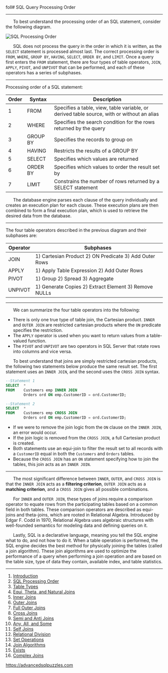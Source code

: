 foll# SQL Query Processing Order

---------------------------------------------------------

&nbsp;&nbsp;&nbsp;&nbsp;&nbsp;&nbsp;To best understand the processing order of an SQL statement, consider the following diagram.     


![SQL Processing Order](/Database%20Tips%20and%20Tricks/Advanced%20SQL%20Joins/images/SQLQueryProcessingOrderPage.png)


&nbsp;&nbsp;&nbsp;&nbsp;&nbsp;&nbsp;SQL does not process the query in the order in which it is written, as the `SELECT` statement is processed almost last.  The correct processing order is `FROM`, `WHERE`, `GROUP BY`, `HAVING`, `SELECT`, `ORDER BY`, and `LIMIT`.  Once a query first enters the `FROM` statement, there are four types of table operators, `JOIN`, `APPLY`, `PIVOT`, and `UNPIVOT` that can be performed, and each of these operators has a series of subphases.

---------------------------------------------------------

Processing order of a SQL statement:

| Order |   Syntax |                                         Description                                        |
|-------|----------|--------------------------------------------------------------------------------------------|
| 1     | FROM     | Specifies a table, view, table variable, or derived table source, with or without an alias |
| 2     | WHERE    | Specifies the search condition for the rows returned by the query                          |
| 3     | GROUP BY | Specifies the records to group on                                                          |
| 4     | HAVING   | Restricts the results of a GROUP BY                                                        |
| 5     | SELECT   | Specifies which values are returned                                                        |
| 6     | ORDER BY | Specifies which values to order the result set by                                          |
| 7     | LIMIT    | Constrains the number of rows returned by a SELECT statement                               |

&nbsp;&nbsp;&nbsp;&nbsp;&nbsp;&nbsp;The database engine parses each clause of the query individually and creates an execution plan for each clause. These execution plans are then combined to form a final execution plan, which is used to retrieve the desired data from the database.

---------------------------------------------------------

The four table operators described in the previous diagram and their subphases are:

| Operator |                     Subphases                          |
|----------|--------------------------------------------------------|
| JOIN     | 1) Cartesian Product 2) ON Predicate 3) Add Outer Rows |
| APPLY    | 1) Apply Table Expression 2) Add Outer Rows            |
| PIVOT    | 1) Group 2) Spread 3) Aggregate                        |
| UNPIVOT  | 1) Generate Copies 2) Extract Element 3) Remove NULLs  |

---------------------------------------------------------

&nbsp;&nbsp;&nbsp;&nbsp;&nbsp;&nbsp;We can summarize the four table operators into the following:
*  There is only one true type of table join, the Cartesian product.  `INNER` and `OUTER JOIN` are restricted cartesian products where the `ON` predicate specifies the restriction.
*  The `APPLY` operator is used when you want to return values from a table-valued function.
*  The `PIVOT` and `UNPIVOT` are two operators in SQL Server that rotate rows into columns and vice versa.


&nbsp;&nbsp;&nbsp;&nbsp;&nbsp;&nbsp;To best understand that joins are simply restricted cartesian products, the following two statements below produce the same result set.  The first statement uses an `INNER JOIN`, and the second uses the `CROSS JOIN` syntax.  

```sql
--Statement 1
SELECT  *
FROM    Customers emp INNER JOIN
        Orders ord ON emp.CustomerID = ord.CustomerID;

--Statement 2
SELECT  *
FROM    Customers emp CROSS JOIN
        Orders ord ON emp.CustomerID = ord.CustomerID;
```

*  If we were to remove the join logic from the `ON` clause on the `INNER JOIN`, an error would occur.  
*  If the join logic is removed from the `CROSS JOIN`, a full Cartesian product is created.  
*  Both statements use an equi-join to filter the result set to all records with a `CustomerID` equal in both the `Customers` and `Orders` tables.  
*  Because the `CROSS JOIN` has an `ON` statement specifying how to join the tables, this join acts as an `INNER JOIN`.
---------------------------------------------------------

&nbsp;&nbsp;&nbsp;&nbsp;&nbsp;&nbsp;The most significant difference between `INNER`, `OUTER`, and `CROSS JOIN` is that the `INNER JOIN` acts as a **filtering criterion**, `OUTER JOIN` acts as a **matching criterion**, and a `CROSS JOIN` gives all possible combinations.
  
&nbsp;&nbsp;&nbsp;&nbsp;&nbsp;&nbsp;For `INNER` and `OUTER JOIN`, these types of joins require a comparison operator to equate rows from the participating tables based on a common field in both tables. These comparison operators are described as equi-joins and theta-joins, which are rooted in Relational Algebra.  Introduced by Edgar F. Codd in 1970, Relational Algebra uses algebraic structures with well-founded semantics for modeling data and defining queries on it.

&nbsp;&nbsp;&nbsp;&nbsp;&nbsp;&nbsp;Lastly, SQL is a declarative language, meaning you tell the SQL engine what to do, and not how to do it.  When a table operation is performed, the SQL engine decides the best method for physically joining the tables (called a join algorithm).  These join algorithms are used to optimize the performance of a query when performing a join operation and are based on the table size, type of data they contain, available index, and table statistics.

---------------------------------------------------------

1. [Introduction](01%20-%20Introduction.md)
2. [SQL Processing Order](02%20-%20SQL%20Query%20Processing%20Order.md)
3. [Table Types](03%20-%20Table%20Types.md)
4. [Equi, Theta, and Natural Joins](04%20-%20Equi%2C%20Theta%2C%20and%20Natural%20Joins.md)
5. [Inner Joins](05%20-%20Inner%20Join.md)
6. [Outer Joins](06%20-%20Outer%20Joins.md)
7. [Full Outer Joins](07%20-%20Full%20Outer%20Join.md)
8. [Cross Joins](08%20-%20Cross%20Join.md)
9. [Semi and Anti Joins](09%20-%20Semi%20and%20Anti%20Joins.md)
10. [Any, All, and Some](10%20-%20Any%2C%20All%2C%20and%20Some.md)
11. [Self Joins](11%20-%20Self%20Join.md)
12. [Relational Division](12%20-%20Relational%20Division.md)
13. [Set Operations](13%20-%20Set%20Operations.md)
14. [Join Algorithms](14%20-%20Join%20Algorithms.md)
15. [Exists](15%20-%20Exists.md)
16. [Complex Joins](16%20-%20Complex%20Joins.md)

https://advancedsqlpuzzles.com

